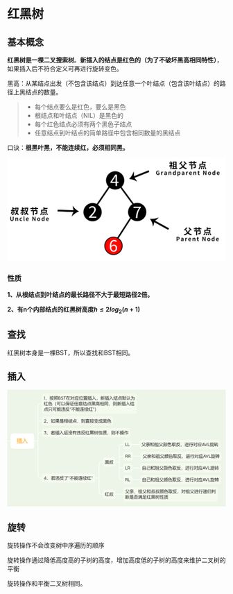 # 红黑树

## 基本概念

**红黑树是一棵二叉搜索树**。**新插入的结点是红色的（为了不破坏黑高相同特性）**，如果插入后不符合定义可再进行旋转变色。

黑高：从某结点出发（不包含该结点）到达任意一个叶结点（包含该叶结点）的路径上黑结点的数量。

> * 每个结点要么是红色，要么是黑色
> * 根结点和叶结点（NIL）是黑色的
> * 每个红色结点必须有两个黑色子结点
> * 任意结点到叶结点的简单路径中包含相同数量的黑结点

口诀：**根黑叶黑，不能连续红，必须相同黑。**

![image-20210924232835659](assets/%E7%BA%A2%E9%BB%91%E6%A0%91/image-20210924232835659.png)



### 性质

**1、从根结点到叶结点的最长路径不大于最短路径2倍。**

**2、有n个内部结点的红黑树高度$h\leq2log_2 (n+1)$**



## 查找

红黑树本身是一棵BST，所以查找和BST相同。

## 插入

![image-20211130121710208](assets/%E7%BA%A2%E9%BB%91%E6%A0%91/image-20211130121710208-16386334292151.png)



## 旋转

旋转操作不会改变树中序遍历的顺序

旋转操作通过降低高度高的子树的高度，增加高度低的子树的高度来维护二叉树的平衡

旋转操作和平衡二叉树相同。

   